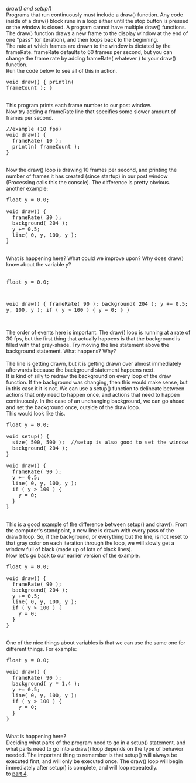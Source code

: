 <i>draw() and setup()</i>
<br/>Programs that run continuously must include a draw() function. Any code inside of a draw() block runs in a loop either until the stop button is pressed or the window is closed. A program cannot have multiple draw() functions.
<br/>The draw() function draws a new frame to the display window at the end of one "pass" (or iteration), and then loops back to the beginning.
<br/>The rate at which frames are drawn to the window is dictated by the frameRate. frameRate defaults to 60 frames per second, but you can change the frame rate by adding frameRate( whatever ) to your draw() function.
<br/>Run the code below to see all of this in action.
<br/><pre>void draw() {
  println( frameCount );
}</pre>
<br/>This program prints each frame number to our post window.
<br/>Now try adding a frameRate line that specifies some slower amount of frames per second.
<pre>//example (10 fps)
void draw() {
  frameRate( 10 );
  println( frameCount );
}</pre>
<br/>Now the draw() loop is drawing 10 frames per second, and printing the number of frames it has created (since startup) in our post window (Processing calls this the console). The difference is pretty obvious.
<br/>another example:
<pre>float y = 0.0;

void draw() {
  frameRate( 30 );
  background( 204 );
  y += 0.5;
  line( 0, y, 100, y );
}</pre>
<br/>What is happening here?
What could we improve upon?
Why does draw() know about the variable y?
<br/><br/><pre>float y = 0.0;

void draw() {
  frameRate( 90 );
  background( 204 );
  y += 0.5;
  line( 0, y, 100, y );
  if ( y > 100 ) {
    y = 0;
  }
}</pre>
<br/>The order of events here is important. The draw() loop is running at a rate of 30 fps, but the first thing that actually happens is that the background is filled with that gray-shade. Try moving the line statement above the background statement. What happens? Why?
<br/><br/>The line is getting drawn, but it is getting drawn over almost immediately afterwards because the background statement happens next.
<br/>It is kind of silly to redraw the background on every loop of the draw function. If the background was changing, then this would make sense, but in this case it it is not. We can use a setup() function to delineate between actions that only need to happen once, and actions that need to happen continuously. In the case of an unchanging background, we can go ahead and set the background once, outside of the draw loop.
<br/>This would look like this.
<pre>float y = 0.0;

void setup() {
  size( 500, 500 );  //setup is also good to set the window size
  background( 204 );
}

void draw() {
  frameRate( 90 );
  y += 0.5;
  line( 0, y, 100, y );
  if ( y > 100 ) {
    y = 0;
  }
}
</pre>
<br/>This is a good example of the difference between setup() and draw(). From the computer's standpoint, a new line is drawn with every pass of the draw() loop. So, if the background, or everything but the line, is not reset to that gray color on each iteration through the loop, we will slowly get a window full of black (made up of lots of black lines).
<br/>Now let's go back to our earlier version of the example.
<pre>float y = 0.0;

void draw() {
  frameRate( 90 );
  background( 204 );
  y += 0.5;
  line( 0, y, 100, y );
  if ( y > 100 ) {
    y = 0;
  }
}</pre>
<br/>One of the nice things about variables is that we can use the same one for different things. For example:
<pre>float y = 0.0;

void draw() {
  frameRate( 90 );
  background( y * 1.4 );
  y += 0.5;
  line( 0, y, 100, y );
  if ( y > 100 ) {
    y = 0;
  }
}</pre>
<br/>What is happening here?
<br/>Deciding what parts of the program need to go in a setup() statement, and what parts need to go into a draw() loop depends on the type of behavior needed. The important thing to remember is that setup() will always be executed first, and will only be executed once. The draw() loop will begin immediately after setup() is complete, and will loop repeatedly.
<br/>to <a href="http://www.caseyanderson.com/?page_id=2308">part 4</a>.